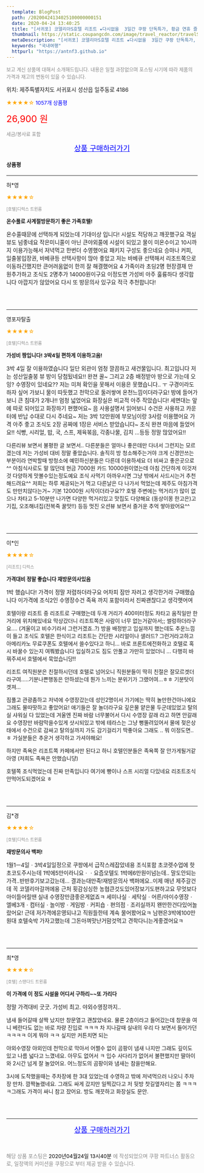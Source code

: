 ```yaml
---
  template: BlogPost
  path: /20200424134025100000000151
  date: 2020-04-24 13:40:25
  title: "[서귀포] 코델리아S호텔 리조트 ★다시없을  3일간 쿠팡 단독특가, 황금 연휴 즐기기 ★"
  thumbnail: https://static.coupangcdn.com/image/travel_reactor/travelSeller/hotel/A00117436/0d21e1a3-1b89-4774-8f50-ebd723995b6f.jpg
  metaDescription: "[서귀포] 코델리아S호텔 리조트 ★다시없을  3일간 쿠팡 단독특가, 황금 연휴 즐기기 ★,국내여행"
  keywords: "국내여행"
  httpurl: "https://antnf3.github.io"
---
```

  
<span style="color: #888;font-size:0.8rem">보고 계신 상품에 대해서 소개해드립니다.
내용은 일절 과장없으며 포스팅 시기에 따라 제품의 가격과 재고의 변동이 있을 수 있습니다.</span>
  
<span style="font-size: 0.9rem;">위치: 제주특별자치도 서귀포시 성산읍 일주동로 4186 </span>
  
<span style="color: orange;">★★★★☆</span> <span style="color: blue;font-size: 0.85rem;">1057개 상품평</span>
  
<span style="color: red;font-size: 1.5rem;">26,900 원</span>
  
<span style="color: #888;font-size:0.8rem">세금/봉사료 포함</span>





<p align="center"><a href="http://me2.do/GvF5GS2w" style="font-size: 1.2rem; color: blue;">상품 구매하러가기</a></p>

#### 상품평
  
---
  
허*영
    
<span style="color: orange;">★★★★☆</span>
    
<span style="color: #888;font-size:0.7rem">[호텔]디럭스 트윈룸</span>
    
<span style="font-size:0.85rem">**온수풀로 사계절방문하기 좋은 가족호텔!**</span>
    
<span style="font-size: 0.9rem;">온수풀때문에 선택하게 되었는데 기대이상 입니다!
시설도 적당하고 깨끗했구요 객실뷰도 넘좋네요
작은미니풀이 아닌 큰야외풀에 시설이 되있고
물이 미온수이고 10시까지 이용가능해서 저녁먹고
한번더 수영했어요
패키지 구성도 좋으네요 승마나 커피, 일출봉입장권,
바베큐등 선택사항이 많아 좋았고
저는 바베큐 선택해서 리조트쪽으로 이동하긴했지만
큰어려움없이 한끼 잘 해결했어요
4 가족이라 초딩2명 현장결재 만원추가하고
조식도 2명추가 14000원이구요
이정도면 가성비 아주 훌륭하다 생각합니다
아깝지가 않았어요
다시 또 방문의사 있구요 적극 추천합니다!</span>
    
<br>
<br>

---
  
영포자탈출
    
<span style="color: orange;">★★★★☆</span>
    
<span style="color: #888;font-size:0.7rem">[호텔]디럭스 트윈룸</span>
    
<span style="font-size:0.85rem">**가성비 짱입니다! 3박4일 편하게 이용하고옴!**</span>
    
<span style="font-size: 0.9rem;">3박 4일 잘 이용하였습니다
일단 외관이 엄청 깔끔하고 새건물입니다. 최고입니다
저는 성산일출봉 뷰 방이 당첨됬네요!! 완젼 꿀~
그리고 2층 배정받아 방으로 가는데 오잉? 수영장이 있네요?? 저는 미쳐 확인을 못해서 이용은 못했습니다.. ㅜ
구경이라도 하자 싶어 가보니 물이 따듯했고 천막으로 둘러쌓여 온천느낌이더라구요!
방에 들어가보니 큰 침대가 2개나!! 엄청 넓었어요 화장실은 비교적 아주 작았습니다! 세면대는 앞에 따로 되어있고 화장하기 편했어요~ 음 사용설명서 읽어보니 수건은 사용하고 카운터에 반납 수대로 다시 주네요~ 저는 3박 12만원에 부모님이랑 3사람 이용했어요 가격 아주 좋고 조식도 2장 공짜에 1장은 서비스 받았습니다~ 조식 완젼 마음에 들었어요!! 식빵, 시리얼, 밥, 국, 스프, 제육볶음, 각종나물, 김치 ...등등 정말 많았어요!! 

다른리뷰 보면서 불평한 글 보면서..
다른분들은 얼마나 좋은데만 다녀서 그런지는 모르겠는데 저는 가성비 대비 정말 좋았습니다. 솔직히 방 청소해주는거야 크게 신경안쓰는 부분이라 연박할때 방청소에 예민하신분들은 다른데 이용하세요 더 비싸고 좋은곳으로^^ 아침식사로도 말 많던데 현금 7000원 카드 10000원이였는데 아침 간단하게 이것저것 다양하게 맛볼수있는정도예요 조식 사먹기 아까우시면 그냥 밖에서 사드시는거 추천해드려요^^ 저희는 하루 제공되는거 먹고 다른날은 다 나가서 먹었는데 제주도 아침가격도 만만치않다는거~ 기본 12000원 시작이더라구요?? 호텔 주변에는 먹거리가 많이 없으나 차타고 5-10분만 나가면 다양한 먹거리있고 맛집도 다양해요 (동상이몽 한고은)고기집, 오조해녀집(전복죽 꿀맛!!) 등등 멋진 오션뷰 보면서 즐거운 추억 쌓아왔어요^^</span>
    
<br>
<br>

---
  
이*인
    
<span style="color: orange;">★★★★☆</span>
    
<span style="color: #888;font-size:0.7rem">[리조트] 디럭스</span>
    
<span style="font-size:0.85rem">**가격대비 정말 좋습니다 재방문의사있음**</span>
    
<span style="font-size: 0.9rem;">1박 했습니다!
가격이 정말 저렴하더라구요
어차피 잠만 자려고 생각한거라 구매했습니다
이가격에 조식2인 수영장수건 족욕 까지 포함이라서
진짜괜찮다고 생각햇어여

호텔이랑 리조트 중 리조트로 구매했는데 두개 거리가 400미터정도 차타고 움직일만 한 거리에 위치해있네요
막상갔더니  리조트쪽은 사람이 너무 없는거같아서;;
썰렁하더라구요....  (겨울이고 비수기라서 그런거겠죠..?)
방을 배정받고 입실까지 했는데도 추운느낌이 들고
조식도 호텔은 한식이고 리조트는 간단한 시리얼이나 샐러드? 그런거라고하고
아메리카노 무료쿠폰도 호텔에서 쓸수있다고 하니...
바로 프론트에전화하고 호텔로 혹시 바꿀수 있는지 여쭤봤습니다
입실하고도 짐도 안풀고 가만히 있었더니 ... 다행히 바꿔주셔서 호텔에서 묵었습니당!!

리조트 여직원분은 친절하시던데 호텔로 넘어오니 직원분들이 딱히 친절은 잘모르겟더라구여.....기분나쁜행동은 안하셨는데  뭔가 느끼는 분위기가 그랬어여...ㅎㅎ  기분탓이겟져...

짐풀고 관광좀하고 저녁에 수영장갔는데 성인2명이서 가기에는 딱히 놀만한건아니에요 그래도 물따땃하고 좋았어요!
애기들은 잘 놀더라구요
깊은물 얕은물 두군데있었고 탈의실 샤워실 다 있었는데
겨울엔 진짜 바람 너무불어서 다시 수영장 갈래 라고 하면 안갈래요
수영장만 바람막을수있게 샷시되있고  밖에 테라스는 그냥 뻥뚤려있어서
물에 젖은상태에서 수건으로 감싸고 탈의실까지 가도 감기걸리기 딱좋아요
그래도 .. 뭐 이정도면..ㅎ  가실분들은 추운거 생각하고 가셔야해요!

하지만 족욕은 리조트쪽 카페에서만 된다고 하니
호텔인분들은 족욕쪽 잘 안가게될거같아영
(저희도 족욕은 안했습니댱)

호텔쪽 조식먹었는데 진짜 만족입니다
여기에 빵이나 스프 시리얼 다있네요 리조트조식 안먹어도되겠어요 ㅎ</span>
    
<br>
<br>

---
  
김*경
    
<span style="color: orange;">★★★★☆</span>
    
<span style="color: #888;font-size:0.7rem">[호텔]디럭스 트윈룸</span>
    
<span style="font-size:0.85rem">**재방문의사 백퍼!**</span>
    
<span style="font-size: 0.9rem;">1월1ㅡ4일ㆍ3박4일일정으로 쿠팡에서 급작스레잡았네용
조식포함 초코렛수업에 핫초코도주시는데 1박에5만이라니요ㆍㆍ요즘모텔도 1박에6만원이넘는데..
말도안되는가격..반반후기보고갔는데...
결과는대만족!재방문의사 백퍼에요..이제 매년 제주갈건데
꼭 코델리아갈꺼에용
근처 횟감싱싱한 농협큰것도있어장보기도편하고요
무엇보다 아이들어릴땐 실내 수영장만큼좋은게없죠ㅋ
세미나실ㆍ세탁실ㆍ어른/아이수영장ㆍ엘베3개ㆍ컴터실ㆍ놀이방ㆍ게임방ㆍ커피숍ㆍ편의점ㆍ조리실까지 왠만한건다있어놀랐어요!
근데 저가격에운영되냐고 직원들한테 계속 물어봤어요ㅋ
남편은3박에100만원대 호텔숙박 가자고했는데
그돈아껴맛난거맘것먹고 견학다니는게좋겠어요ㅋ</span>
    
<br>
<br>

---
  
최*영
    
<span style="color: orange;">★★★★☆</span>
    
<span style="color: #888;font-size:0.7rem">[호텔] 스탠다드 트윈룸</span>
    
<span style="font-size:0.85rem">**이 가격에 이 정도 시설을 어디서 구하리~~또 가리다**</span>
    
<span style="font-size: 0.9rem;">정말 가격대비 굿굿. 가성비 최고. 야외수영장까지..

냄새 들어갈때 살짝 났지만 창문열고  괜찮았네요. 
물론 2층이라고 들어갔는데 창문을 여니 베란다도 없는
바로 차량 진입로 ㅋㅋㅋ 차 지나갈때 실내의 우리 다 보면서 들어가던 ㅋㅋㅋㅋ 이게 뭐야 ㅋㅋ 싶지만 커튼치면 되는

야외수영장 야외인데 천막으로 막아서 어쩔수 없이 곰팡이 냄새 나지만 그래도 깊이도 있고 나름 넓다고 느꼈네요. 아무도 없어서 ㅋ 입수 사다리가 없어서 불편했지만 딸아이와 2시간 넘게 잘 놀았어요. 어느정도의 곰팡이와 냄새는 참을만해요. 

3시에 도착했을때는 주차장에 한 3대 있었는데 수영하고 밖에 저녁먹으러 나오니 주차장 만차. 깜짝놀랬네요. 그래도 싸게 갔지만 일찍갔다고 저 뒷방 찻길옆자리는 쫌 ㅋㅋㅋㅋ그래도 가격이 싸니 참고 잤어요. 방도 깨끗하고 화장실도 문안.</span>
    
<br>
<br>


  
---
  
<p align="center"><a href="http://me2.do/GvF5GS2w" style="font-size: 1.2rem; color: blue;">상품 구매하러가기</a></p>
  
<br>
  
<span style="font-size: 0.85rem; color: #888;">해당 상품 포스팅은 <span style="color: #000;"> 2020년04월24일 13시40분 </span> 에 작성되었으며 쿠팡 파트너스 활동으로, 일정액의 커미션을 쿠팡으로 부터 제공 받을 수 있습니다.</span>